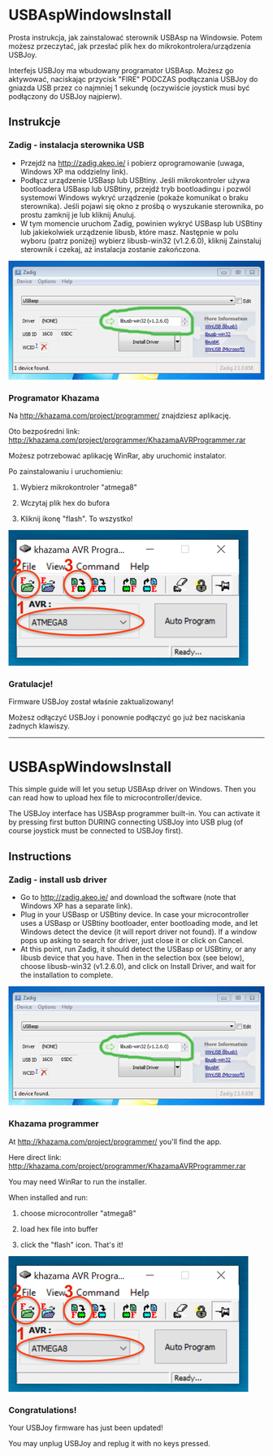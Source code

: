 # USBAspWindowsInstall

Prosta instrukcja, jak zainstalować sterownik USBAsp na Windowsie. Potem możesz przeczytać, jak przesłać plik hex do mikrokontrolera/urządzenia USBJoy.

Interfejs USBJoy ma wbudowany programator USBAsp. Możesz go aktywować, naciskając  przycisk "FIRE" PODCZAS podłączania USBJoy do gniazda USB przez co najmniej 1 sekundę (oczywiście joystick musi być podłączony do USBJoy najpierw).

## Instrukcje

### Zadig - instalacja sterownika USB

- Przejdź na http://zadig.akeo.ie/ i pobierz oprogramowanie (uwaga, Windows XP ma oddzielny link).
- Podłącz urządzenie USBasp lub USBtiny. Jeśli mikrokontroler używa bootloadera USBasp lub USBtiny, przejdź tryb bootloadingu i pozwól systemowi Windows wykryć urządzenie (pokaże komunikat o braku sterownika). Jeśli pojawi się okno z prośbą o wyszukanie sterownika, po prostu zamknij je lub kliknij Anuluj.
- W tym momencie uruchom Zadig, powinien wykryć USBasp lub USBtiny lub jakiekolwiek urządzenie libusb, które masz. Następnie w polu wyboru (patrz poniżej) wybierz libusb-win32 (v1.2.6.0), kliknij Zainstaluj sterownik i czekaj, aż instalacja zostanie zakończona.

![Zrzut ekranu Zadig](/pics/zadig_srceenshot.png)

### Programator Khazama

Na http://khazama.com/project/programmer/ znajdziesz aplikację.

Oto bezpośredni link: http://khazama.com/project/programmer/KhazamaAVRProgrammer.rar

Możesz potrzebować aplikację WinRar, aby uruchomić instalator.

Po zainstalowaniu i uruchomieniu:

1. Wybierz mikrokontroler "atmega8"

2. Wczytaj plik hex do bufora

3. Kliknij ikonę "flash". To wszystko!

![Zrzut ekranu Khazama](/pics/khazama.png)

### Gratulacje!

Firmware USBJoy został właśnie zaktualizowany!

Możesz odłączyć USBJoy i ponownie podłączyć go już bez naciskania żadnych klawiszy.

--------------------------

# USBAspWindowsInstall
This simple guide will let you setup USBAsp driver on Windows. Then you can read how to upload hex file to microcontroller/device.

The USBJoy interface has USBAsp programmer built-in. You can activate it by pressing first button DURING connecting USBJoy into USB plug (of course joystick must be connected to USBJoy first).

## Instructions
### Zadig - install usb driver
- Go to http://zadig.akeo.ie/ and download the software (note that Windows XP has a separate link).
- Plug in your USBasp or USBtiny device. In case your microcontroller uses a USBasp or USBtiny bootloader, enter bootloading mode, and let Windows detect the device (it will report driver not found). If a window pops up asking to search for driver, just close it or click on Cancel.
- At this point, run Zadig, it should detect the USBasp or USBtiny, or any libusb device that you have. Then in the selection box (see below), choose libusb-win32 (v1.2.6.0), and click on Install Driver, and wait for the installation to complete.

![Zadig screenshot](/pics/zadig_srceenshot.png)

### Khazama programmer
At http://khazama.com/project/programmer/ you'll find the app.

Here direct link: http://khazama.com/project/programmer/KhazamaAVRProgrammer.rar

You may need WinRar to run the installer.

When installed and run:

1. choose microcontroller "atmega8"

2. load hex file into buffer

3. click the "flash" icon. That's it!

![Khazama screenshot](/pics/khazama.png)

### Congratulations!

Your USBJoy firmware has just been updated!

You may unplug USBJoy and replug it with no keys pressed.
